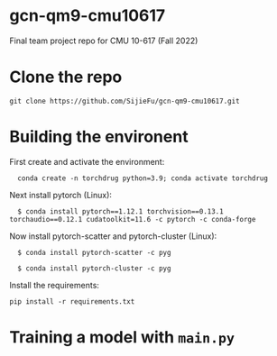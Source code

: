 # gcn-qm9-cmu10617
Final team project repo for CMU 10-617 (Fall 2022)
# Clone the repo
`git clone https://github.com/SijieFu/gcn-qm9-cmu10617.git`
# Building the environent
First create and activate the environment: 

      conda create -n torchdrug python=3.9; conda activate torchdrug

Next install pytorch (Linux): 

      $ conda install pytorch==1.12.1 torchvision==0.13.1 torchaudio==0.12.1 cudatoolkit=11.6 -c pytorch -c conda-forge

Now install pytorch-scatter and pytorch-cluster (Linux): 
    
      $ conda install pytorch-scatter -c pyg

      $ conda install pytorch-cluster -c pyg

Install the requirements: 

`pip install -r requirements.txt`
# Training a model with `main.py`

